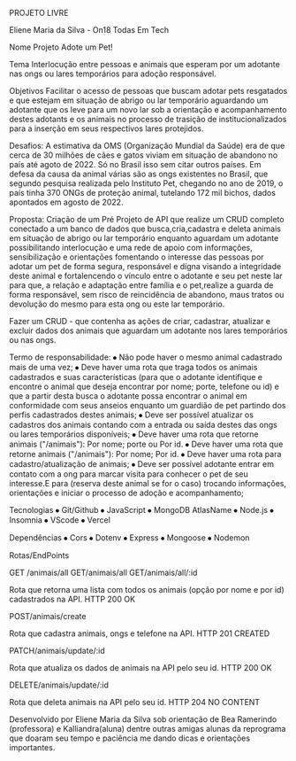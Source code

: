 PROJETO LIVRE

Eliene Maria da Silva - On18 Todas Em Tech

Nome Projeto
Adote um Pet!

Tema
Interlocução entre pessoas e animais que esperam por um adotante nas ongs ou lares temporários para adoção responsável.

Objetivos
 Facilitar o acesso de pessoas que buscam adotar pets resgatados e que estejam em situação de abrigo ou lar temporário aguardando um adotante que os leve para um novo lar sob a orientação e acompanhamento destes adotants e os animais no processo de trasição de institucionalizados para a inserção em seus respectivos lares protejidos.

Desafios:
A estimativa da OMS (Organização Mundial da Saúde) era de que cerca de 30 milhões de cães e gatos viviam em situação de abandono no país até agoto de 2022. Só no Brasil isso sem citar outros países. Em defesa da causa da animal várias são as ongs existentes no Brasil, que segundo pesquisa realizada pelo Instituto Pet, chegando no ano de 2019, o país tinha 370 ONGs de proteção animal, tutelando 172 mil bichos, dados apontados em agosto de 2022.

Proposta:
  Criação de um Pré Projeto de API que realize um CRUD completo conectado a um banco de dados que busca,cria,cadastra e deleta animais em situação de abrigo ou lar temporário enquanto aguardam um adotante possibilitando interlocução e uma rede de apoio com informações, sensibilização e orientações fomentando o interesse das pessoas por adotar um pet de forma segura, responsável e dígna visando a integridade deste animal e fortalencendo o vínculo entre o adotante e seu pet neste lar para que, a relação e adaptação entre família e o pet,realize a guarda de forma responsável, sem risco de reincidência de abandono, maus tratos ou devolução do mesmo para esta ong ou este lar temporário.

Fazer um CRUD - que contenha as ações de criar, cadastrar, atualizar e excluir dados dos animais que aguardam um adotante nos lares temporários ou nas ongs.

Termo de responsabilidade:
⦁	Não pode haver o mesmo animal cadastrado mais de uma vez;
⦁	Deve haver uma rota que traga todos os animais cadastrados e suas características (para que o adotante identifique e encontre o animal que deseja encontrar por nome; porte, telefone ou id) e que a partir desta busca o adotante possa encontrar o animal em conformidade com seus anseios enquanto um guardião de pet partindo dos perfis cadastrados destes animais;
⦁	Deve ser possível atualizar os cadastros dos animais contando com a entrada ou saída destes das ongs ou lares temporários disponíveis;
⦁	Deve haver uma rota que retorne animais ("/animais"): Por nome; porte ou  Por id.
⦁	Deve haver uma rota que retorne animais ("/animais"): Por nome; Por id.
⦁	Deve haver uma rota para cadastro/atualização de animais;
⦁	Deve ser possível adotante entrar em contato com a ong para marcar visita para conhecer o pet de seu interesse.E para (reserva deste animal se for o caso) trocando informações, orientações e iniciar o processo de adoção e acompanhamento;

Tecnologias 
⦁	Git/Github
⦁	JavaScript
⦁	MongoDB AtlasName
⦁	Node.js
⦁	Insomnia
⦁	VScode
⦁	Vercel

Dependências
⦁	Cors
⦁	Dotenv
⦁	Express
⦁	Mongoose
⦁	Nodemon

Rotas/EndPoints

GET /animais/all
GET/animais/all
GET/animais/all/:id

Rota que retorna uma lista com todos os animais (opção por nome e por id) cadastrados na API.
HTTP 200 OK

POST/animais/create

Rota que cadastra animais, ongs e telefone na API.
HTTP 201 CREATED

PATCH/animais/update/:id

Rota que atualiza os dados de animais na API pelo seu id. 
HTTP 200 OK 

DELETE/animais/update/:id

Rota que deleta animais na API pelo seu id.
HTTP 204 NO CONTENT

Desenvolvido por Eliene Maria da Silva
sob orientação de Bea Ramerindo (professora) e Kalliandra(aluna) dentre outras amigas alunas da reprograma que doaram seu tempo e paciência me dando dicas e orientações importantes.